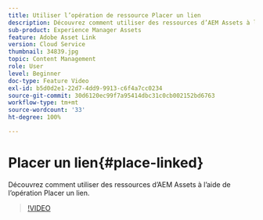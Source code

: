```yaml
---
title: Utiliser l’opération de ressource Placer un lien
description: Découvrez comment utiliser des ressources d’AEM Assets à l’aide de l’opération Placer un lien.
sub-product: Experience Manager Assets
feature: Adobe Asset Link
version: Cloud Service
thumbnail: 34839.jpg
topic: Content Management
role: User
level: Beginner
doc-type: Feature Video
exl-id: b5d0d2e1-22d7-4dd9-9913-c6f4a7cc0234
source-git-commit: 30d6120ec99f7a95414dbc31c0cb002152bd6763
workflow-type: tm+mt
source-wordcount: '33'
ht-degree: 100%

---
```


# Placer un lien{#place-linked}

Découvrez comment utiliser des ressources d’AEM Assets à l’aide de l’opération Placer un lien.

>[!VIDEO](https://video.tv.adobe.com/v/34839?quality=12&learn=on)
